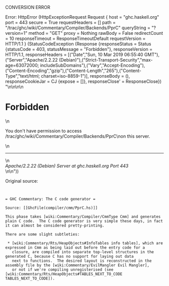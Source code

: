 CONVERSION ERROR

Error: HttpError (HttpExceptionRequest Request {
  host                 = "ghc.haskell.org"
  port                 = 443
  secure               = True
  requestHeaders       = []
  path                 = "/trac/ghc/wiki/Commentary/Compiler/Backends/PprC"
  queryString          = "?version=1"
  method               = "GET"
  proxy                = Nothing
  rawBody              = False
  redirectCount        = 10
  responseTimeout      = ResponseTimeoutDefault
  requestVersion       = HTTP/1.1
}
 (StatusCodeException (Response {responseStatus = Status {statusCode = 403, statusMessage = "Forbidden"}, responseVersion = HTTP/1.1, responseHeaders = [("Date","Sun, 10 Mar 2019 06:55:40 GMT"),("Server","Apache/2.2.22 (Debian)"),("Strict-Transport-Security","max-age=63072000; includeSubDomains"),("Vary","Accept-Encoding"),("Content-Encoding","gzip"),("Content-Length","265"),("Content-Type","text/html; charset=iso-8859-1")], responseBody = (), responseCookieJar = CJ {expose = []}, responseClose' = ResponseClose}) "<!DOCTYPE HTML PUBLIC \"-//IETF//DTD HTML 2.0//EN\">\n<html><head>\n<title>403 Forbidden</title>\n</head><body>\n<h1>Forbidden</h1>\n<p>You don't have permission to access /trac/ghc/wiki/Commentary/Compiler/Backends/PprC\non this server.</p>\n<hr>\n<address>Apache/2.2.22 (Debian) Server at ghc.haskell.org Port 443</address>\n</body></html>\n"))

Original source:

```trac


= GHC Commentary: The C code generator =

Source: [[GhcFile(compiler/cmm/PprC.hs)]]

This phase takes [wiki:Commentary/Compiler/CmmType Cmm] and generates plain C code.  The C code generator is very simple these days, in fact it can almost be considered pretty-printing.

There are some slight subtleties:

 * [wiki:Commentary/Rts/HeapObjects#InfoTables info tables], which are expressed in Cmm as being laid out before the entry code for a
   closure, are compiled into separate top-level structures in the generated C, because C has no support for laying out data
   next to functions.  The desired layout is reconstructed in the assembly file by the [wiki:Commentary/EvilMangler Evil Mangler],
   or not if we're compiling unregisterised (see [wiki:Commentary/Rts/HeapObjects#TABLES_NEXT_TO_CODE TABLES_NEXT_TO_CODE]).
```
